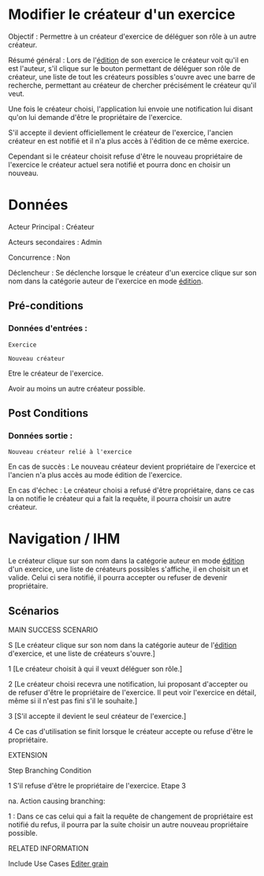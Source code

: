 # Modifier le créateur d'un exercice

Objectif : Permettre à un créateur d'exercice de déléguer son rôle à un autre créateur.

Résumé général : Lors de l'[édition](../createur/editergrain.md) de son exercice le créateur voit qu'il en est l'auteur, s'il clique sur le bouton permettant de déléguer son rôle de créateur,
une liste de tout les créateurs possibles s'ouvre avec une barre de recherche, permettant au créateur de chercher précisément le créateur qu'il veut.

Une fois le créateur choisi, l'application lui envoie une notification lui disant qu'on lui demande d'être le propriétaire de l'exercice.

S'il accepte il devient officiellement le créateur de l'exercice, l'ancien créateur en est notifié et il n'a plus accès à l'édition de ce même exercice.

Cependant si le créateur choisit refuse d'être le nouveau propriétaire de l'exercice le créateur actuel sera notifié et pourra donc en choisir un nouveau.

# Données

Acteur Principal : Créateur

Acteurs secondaires : Admin

Concurrence : Non

Déclencheur : Se déclenche lorsque le créateur d'un exercice clique sur son nom dans la catégorie auteur de l'exercice en mode [édition](../createur/editergrain.md).


## Pré-conditions

### Données d'entrées :

	Exercice

	Nouveau créateur

Etre le créateur de l'exercice.

Avoir au moins un autre créateur possible.


## Post Conditions

### Données sortie :

	Nouveau créateur relié à l'exercice

En cas de succès : Le nouveau créateur devient propriétaire de l'exercice et l'ancien n'a plus accès au mode édition de l'exercice.

En cas d'échec : Le créateur choisi a refusé d'être propriétaire, dans ce cas la on notifie le créateur qui a fait la requête, il pourra choisir un autre créateur.

# Navigation / IHM

Le créateur clique sur son nom dans la catégorie auteur en mode [édition](../createur/editergrain.md) d'un exercice, une liste de créateurs possibles s'affiche, il en choisit un et valide.
Celui ci sera notifié, il pourra accepter ou refuser de devenir propriétaire.

## Scénarios

MAIN SUCCESS SCENARIO

S	[Le créateur clique sur son nom dans la catégorie auteur de l'[édition](../createur/editergrain.md) d'exercice, et une liste de créateurs s'ouvre.]

1	[Le créateur choisit à qui il veuxt déléguer son rôle.]

2	[Le créateur choisi recevra une notification, lui proposant d'accepter ou de refuser d'être le propriétaire de l'exercice. Il peut voir l'exercice en détail, même si il n'est pas fini s'il le souhaite.]

3	[S'il accepte il devient le seul créateur de l'exercice.]

4   Ce cas d'utilisation se finit lorsque le créateur accepte ou refuse d'être le propriétaire.


EXTENSION

Step    Branching Condition

1	 S'il refuse d'être le propriétaire de l'exercice. Etape 3

na.  Action causing branching:

1 : Dans ce cas celui qui a fait la requête de changement de propriétaire est notifié du refus, il pourra par la suite choisir un autre nouveau propriétaire possible.


RELATED INFORMATION

Include Use Cases	[Editer grain](../createur/editergrain.md)



<!---
Author : Jordan
Validator : Raphael
-->
